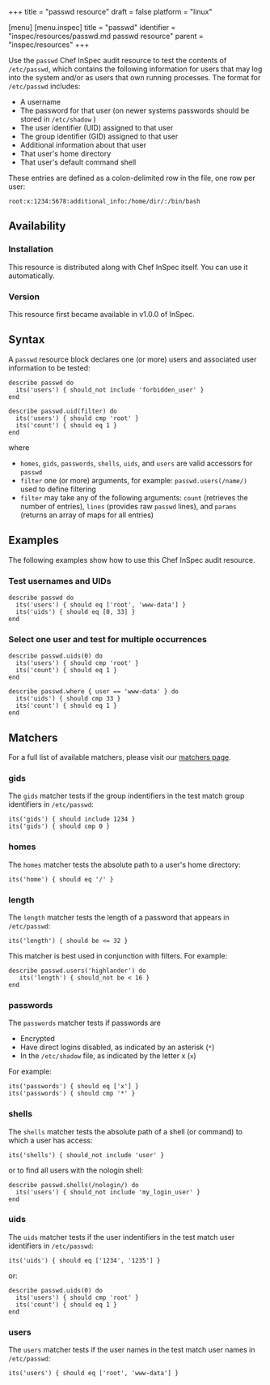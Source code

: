 +++
title = "passwd resource"
draft = false
platform = "linux"

[menu]
  [menu.inspec]
    title = "passwd"
    identifier = "inspec/resources/passwd.md passwd resource"
    parent = "inspec/resources"
+++


Use the `passwd` Chef InSpec audit resource to test the contents of `/etc/passwd`, which contains the following information for users that may log into the system and/or as users that own running processes. The format for `/etc/passwd` includes:

* A username
* The password for that user (on newer systems passwords should be stored in `/etc/shadow` )
* The user identifier (UID) assigned to that user
* The group identifier (GID) assigned to that user
* Additional information about that user
* That user's home directory
* That user's default command shell

These entries are defined as a colon-delimited row in the file, one row per user:

    root:x:1234:5678:additional_info:/home/dir/:/bin/bash


## Availability

### Installation

This resource is distributed along with Chef InSpec itself. You can use it automatically.

### Version

This resource first became available in v1.0.0 of InSpec.

## Syntax

A `passwd` resource block declares one (or more) users and associated user information to be tested:

    describe passwd do
      its('users') { should_not include 'forbidden_user' }
    end

    describe passwd.uid(filter) do
      its('users') { should cmp 'root' }
      its('count') { should eq 1 }
    end

where

* `homes`, `gids`, `passwords`, `shells`, `uids`, and `users` are valid accessors for `passwd`
* `filter` one (or more) arguments, for example: `passwd.users(/name/)` used to define filtering
* `filter` may take any of the following arguments: `count` (retrieves the number of entries), `lines` (provides raw `passwd` lines), and `params` (returns an array of maps for all entries)


## Examples

The following examples show how to use this Chef InSpec audit resource.

### Test usernames and UIDs

    describe passwd do
      its('users') { should eq ['root', 'www-data'] }
      its('uids') { should eq [0, 33] }
    end

### Select one user and test for multiple occurrences

    describe passwd.uids(0) do
      its('users') { should cmp 'root' }
      its('count') { should eq 1 }
    end

    describe passwd.where { user == 'www-data' } do
      its('uids') { should cmp 33 }
      its('count') { should eq 1 }
    end


## Matchers

For a full list of available matchers, please visit our [matchers page](https://www.inspec.io/docs/reference/matchers/).

### gids

The `gids` matcher tests if the group indentifiers in the test match group identifiers in `/etc/passwd`:

    its('gids') { should include 1234 }
    its('gids') { should cmp 0 }

### homes

The `homes` matcher tests the absolute path to a user's home directory:

    its('home') { should eq '/' }

### length

The `length` matcher tests the length of a password that appears in `/etc/passwd`:

    its('length') { should be <= 32 }

This matcher is best used in conjunction with filters. For example:

    describe passwd.users('highlander') do
       its('length') { should_not be < 16 }
    end

### passwords

The `passwords` matcher tests if passwords are

* Encrypted
* Have direct logins disabled, as indicated by an asterisk (`*`)
* In the `/etc/shadow` file, as indicated by the letter x (`x`)

For example:

    its('passwords') { should eq ['x'] }
    its('passwords') { should cmp '*' }

### shells

The `shells` matcher tests the absolute path of a shell (or command) to which a user has access:

    its('shells') { should_not include 'user' }

or to find all users with the nologin shell:

    describe passwd.shells(/nologin/) do
      its('users') { should_not include 'my_login_user' }
    end

### uids

The `uids` matcher tests if the user indentifiers in the test match user identifiers in `/etc/passwd`:

    its('uids') { should eq ['1234', '1235'] }

or:

    describe passwd.uids(0) do
      its('users') { should cmp 'root' }
      its('count') { should eq 1 }
    end

### users

The `users` matcher tests if the user names in the test match user names in `/etc/passwd`:

    its('users') { should eq ['root', 'www-data'] }
